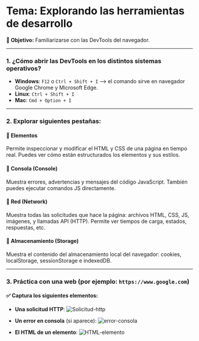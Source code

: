 # Tema: Explorando las herramientas de desarrollo

**🎯 Objetivo:** Familiarizarse con las DevTools del navegador.

---

### 1. ¿Cómo abrir las DevTools en los distintos sistemas operativos?

- **Windows**: `F12` o `Ctrl + Shift + I` --> el comando sirve en navegador Google Chrome y Microsoft Edge.
- **Linux**: `Ctrl + Shift + I`
- **Mac**: `Cmd + Option + I`

---

### 2. Explorar siguientes pestañas:

#### 🔹 **Elementos**
Permite inspeccionar y modificar el HTML y CSS de una página en tiempo real. Puedes ver cómo están estructurados los elementos y sus estilos.

#### 🔹 **Consola (Console)**
Muestra errores, advertencias y mensajes del código JavaScript. También puedes ejecutar comandos JS directamente.

#### 🔹 **Red (Network)**
Muestra todas las solicitudes que hace la página: archivos HTML, CSS, JS, imágenes, y llamadas API (HTTP). Permite ver tiempos de carga, estados, respuestas, etc.

#### 🔹 **Almacenamiento (Storage)**
Muestra el contenido del almacenamiento local del navegador: cookies, localStorage, sessionStorage e indexedDB.

---

### 3. Práctica con una web (por ejemplo: `https://www.google.com`)

#### ✅ Captura los siguientes elementos:

- **Una solicitud HTTP**:
![Solicitud-http](https://github.com/user-attachments/assets/e9a814c2-acbb-47ff-874e-c325c74b785f)

- **Un error en consola** (si aparece):
![error-consola](https://github.com/user-attachments/assets/4e442a34-26af-4ee1-b2cb-35c008b12d63)


- **El HTML de un elemento**:
![HTML-elemento](https://github.com/user-attachments/assets/6e83ab34-d1e8-434b-ac41-ade31e43c6c6)



